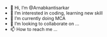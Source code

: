- 👋 Hi, I’m @Arnabkantisarkar
- 👀 I’m interested in coding, learning new skill
- 🌱 I’m currently doing MCA
- 💞️ I’m looking to collaborate on ...
- 📫 How to reach me ...

<!---
Arnabkantisarkar/Arnabkantisarkar is a ✨ special ✨ repository because its `README.md` (this file) appears on your GitHub profile.
You can click the Preview link to take a look at your changes.
--->
